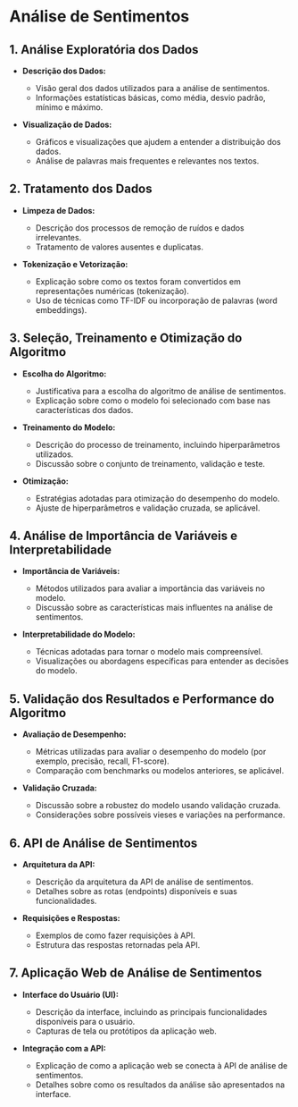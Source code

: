 # Análise de Sentimentos

## 1. Análise Exploratória dos Dados

- **Descrição dos Dados:**
  - Visão geral dos dados utilizados para a análise de sentimentos.
  - Informações estatísticas básicas, como média, desvio padrão, mínimo e máximo.

- **Visualização de Dados:**
  - Gráficos e visualizações que ajudem a entender a distribuição dos dados.
  - Análise de palavras mais frequentes e relevantes nos textos.

## 2. Tratamento dos Dados

- **Limpeza de Dados:**
  - Descrição dos processos de remoção de ruídos e dados irrelevantes.
  - Tratamento de valores ausentes e duplicatas.

- **Tokenização e Vetorização:**
  - Explicação sobre como os textos foram convertidos em representações numéricas (tokenização).
  - Uso de técnicas como TF-IDF ou incorporação de palavras (word embeddings).

## 3. Seleção, Treinamento e Otimização do Algoritmo

- **Escolha do Algoritmo:**
  - Justificativa para a escolha do algoritmo de análise de sentimentos.
  - Explicação sobre como o modelo foi selecionado com base nas características dos dados.

- **Treinamento do Modelo:**
  - Descrição do processo de treinamento, incluindo hiperparâmetros utilizados.
  - Discussão sobre o conjunto de treinamento, validação e teste.

- **Otimização:**
  - Estratégias adotadas para otimização do desempenho do modelo.
  - Ajuste de hiperparâmetros e validação cruzada, se aplicável.

## 4. Análise de Importância de Variáveis e Interpretabilidade

- **Importância de Variáveis:**
  - Métodos utilizados para avaliar a importância das variáveis no modelo.
  - Discussão sobre as características mais influentes na análise de sentimentos.

- **Interpretabilidade do Modelo:**
  - Técnicas adotadas para tornar o modelo mais compreensível.
  - Visualizações ou abordagens específicas para entender as decisões do modelo.

## 5. Validação dos Resultados e Performance do Algoritmo

- **Avaliação de Desempenho:**
  - Métricas utilizadas para avaliar o desempenho do modelo (por exemplo, precisão, recall, F1-score).
  - Comparação com benchmarks ou modelos anteriores, se aplicável.

- **Validação Cruzada:**
  - Discussão sobre a robustez do modelo usando validação cruzada.
  - Considerações sobre possíveis vieses e variações na performance.

## 6. API de Análise de Sentimentos

- **Arquitetura da API:**
  - Descrição da arquitetura da API de análise de sentimentos.
  - Detalhes sobre as rotas (endpoints) disponíveis e suas funcionalidades.

- **Requisições e Respostas:**
  - Exemplos de como fazer requisições à API.
  - Estrutura das respostas retornadas pela API.

## 7. Aplicação Web de Análise de Sentimentos

- **Interface do Usuário (UI):**
  - Descrição da interface, incluindo as principais funcionalidades disponíveis para o usuário.
  - Capturas de tela ou protótipos da aplicação web.

- **Integração com a API:**
  - Explicação de como a aplicação web se conecta à API de análise de sentimentos.
  - Detalhes sobre como os resultados da análise são apresentados na interface.
